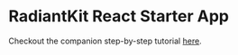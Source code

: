 # RadiantKit React Starter App

Checkout the companion step-by-step tutorial [here](https://docs.radiantkit.xyz/docs/installation/React).

